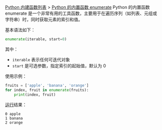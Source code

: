 [Python 内建函数列表](https://xplanc.org/primers/document/zh/02.Python/99.API%20%E5%B8%AE%E5%8A%A9%E6%89%8B%E5%86%8C/00.%E5%86%85%E5%BB%BA%E5%87%BD%E6%95%B0.md) > [Python 的内置函数 enumerate](https://xplanc.org/primers/document/zh/02.Python/EX.%E5%86%85%E5%BB%BA%E5%87%BD%E6%95%B0/EX.enumerate.md)
Python 的内置函数 enumerate 是一个非常有用的工具函数，主要用于在遍历序列（如列表、元组或字符串）时，同时获取元素的索引和值。

基本语法如下：
```python
enumerate(iterable, start=0)
```
其中：
- `iterable` 表示任何可迭代对象
- `start` 是可选参数，指定索引的起始值，默认为 0

使用示例：
```python
fruits = ['apple', 'banana', 'orange']
for index, fruit in enumerate(fruits):
    print(index, fruit)
```

[运行](https://xplanc.org/shift/?lang=python&code=ZnJ1aXRzJTIwJTNEJTIwJTVCJ2FwcGxlJyUyQyUyMCdiYW5hbmEnJTJDJTIwJ29yYW5nZSclNUQlMEFmb3IlMjBpbmRleCUyQyUyMGZydWl0JTIwaW4lMjBlbnVtZXJhdGUoZnJ1aXRzKSUzQSUwQSUyMCUyMCUyMCUyMHByaW50KGluZGV4JTJDJTIwZnJ1aXQp)结果：
```
0 apple
1 banana
2 orange
```

